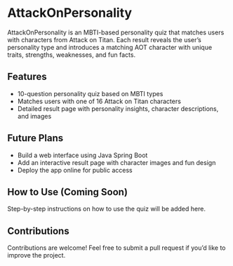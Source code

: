 # AttackOnPersonality
AttackOnPersonality is an MBTI-based personality quiz that matches users with characters from Attack on Titan. Each result reveals the user’s personality type and introduces a matching AOT character with unique traits, strengths, weaknesses, and fun facts.
## Features
- 10-question personality quiz based on MBTI types
- Matches users with one of 16 Attack on Titan characters
- Detailed result page with personality insights, character descriptions, and images
## Future Plans
- Build a web interface using Java Spring Boot
- Add an interactive result page with character images and fun design
- Deploy the app online for public access
## How to Use (Coming Soon)
Step-by-step instructions on how to use the quiz will be added here.
## Contributions
Contributions are welcome! Feel free to submit a pull request if you’d like to improve the project.
